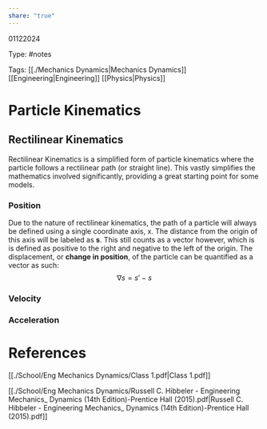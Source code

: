 ```yaml
---
share: "true"
---
```


01122024

Type: #notes

Tags: [[./Mechanics Dynamics|Mechanics Dynamics]] [[Engineering|Engineering]] [[Physics|Physics]]

# Particle Kinematics

## Rectilinear Kinematics

Rectilinear Kinematics is a simplified form of particle kinematics where the particle follows a rectilinear path (or straight line). This vastly simplifies the mathematics involved significantly, providing a great starting point for some models.

### Position
Due to the nature of rectilinear kinematics, the path of a particle will always be defined using a single coordinate axis, x. The distance from the origin of this axis will be labeled as **s**. This still counts as a vector however, which is is defined as positive to the right and negative to the left of the origin.
The displacement, or **change in position**, of the particle can be quantified as a vector as such:
$$\nabla s=s'-s$$

### Velocity


### Acceleration


# References
[[./School/Eng Mechanics Dynamics/Class 1.pdf|Class 1.pdf]]

[[./School/Eng Mechanics Dynamics/Russell C. Hibbeler - Engineering Mechanics_ Dynamics (14th Edition)-Prentice Hall (2015).pdf|Russell C. Hibbeler - Engineering Mechanics_ Dynamics (14th Edition)-Prentice Hall (2015).pdf]]
